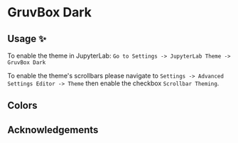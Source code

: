 # GruvBox Dark



## Usage ✨

To enable the theme in JupyterLab: `Go to Settings -> JupyterLab Theme -> GruvBox Dark`

To enable the theme's scrollbars please navigate to `Settings -> Advanced Settings Editor -> Theme` then enable the checkbox `Scrollbar Theming`.

## Colors

## Acknowledgements

